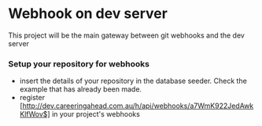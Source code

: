 # Webhook on dev server #

This project will be the main gateway between git webhooks and the dev server

### Setup your repository for webhooks

- insert the details of your repository in the database seeder. Check the example that has already been made.
- register [http://dev.careeringahead.com.au/h/api/webhooks/a7WmK922JedAwkKlfWov$] in your project's webhooks



